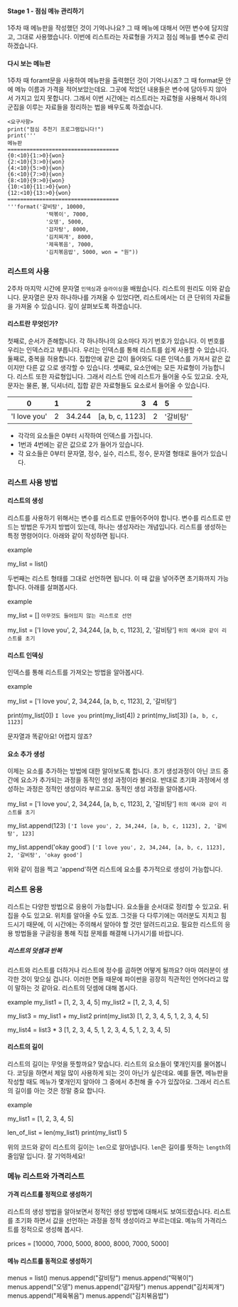#### Stage 1 - 점심 메뉴 관리하기

1주차 때 메뉴판을 작성했던 것이 기억나나요? 그 때 메뉴에 대해서 어떤 변수에 담지않고, 그대로
사용했습니다. 이번에 리스트라는 자료형을 가지고 점심 메뉴를 변수로 관리하겠습니다.

#### 다시 보는 메뉴판

1주차 때 foramt문을 사용하여 메뉴판을 출력했던 것이 기억나시죠? 그 때 format문 안에 메뉴
이름과 가격을 적어보았는데요. 그곳에 적었던 내용들은 변수에 담아두지 않아서 가지고 있지 못합니다.
그래서 이번 시간에는 리스트라는 자료형을 사용해서 하나의 군집을 이루는 자료들을 정리하는 법을
배우도록 하겠습니다.

```
<요구사항>
print("점심 추천기 프로그램입니다!")
print('''
메뉴판
===================================
{0:<10}{1:>0}{won}
{2:<10}{3:>0}{won}
{4:<10}{5:>0}{won}
{6:<10}{7:>0}{won}
{8:<10}{9:>0}{won}
{10:<10}{11:>0}{won}
{12:<10}{13:>0}{won}
===================================
'''format('갈비탕', 10000,
            '떡볶이', 7000,
            '오뎅', 5000,
            '감자탕', 8000,
            '김치찌개', 8000,
            '제육볶음', 7000,
            '김치볶음밥', 5000, won = "원"))
```

### 리스트의 사용

2주차 마지막 시간에 문자열 `인덱싱`과 `슬라이싱`을 배웠습니다. 리스트의 원리도 이와 같습니다.
문자열은 문자 하나하나를 가져올 수 있었다면, 리스트에서는 더 큰 단위의 자료들을 가져올 수
있습니다. 깊이 살펴보도록 하겠습니다.

#### 리스트란 무엇인가?

첫째로, 순서가 존해합니다. 각 하나하나의 요소마다 자기 번호가 있습니다. 이 번호를 우리는
인덱스라고 부릅니다. 우리는 인덱스를 통해 리스트를 쉽게 사용할 수 있습니다.
둘째로, 중복을 허용합니다. 집합안에 같은 값이 들어와도 다른 인덱스를 가져서 같은 값이지만
다른 값 으로 생각할 수 있습니다. 셋째로, 요소안에는 모든 자료형이 가능합니다. 리스트 또한
자료형입니다. 그래서 리스트 안에 리스트가 들어올 수도 있고요. 숫자, 문자는 물론, 불, 딕셔너리,
집합 같은 자료형들도 요소로서 들어올 수 있습니다.

|      0       |   1 |      2 |               3 | 4   | 5        |
| :----------: | --: | -----: | --------------: | :-- | :------- |
| 'I love you' |   2 | 34.244 | [a, b, c, 1123] | 2   | '갈비탕' |

- 각각의 요소들은 0부터 시작하여 인덱스를 가집니다.
- 1번과 4번에는 같은 값으로 2가 들어가 있습니다.
- 각 요소들은 0부터 문자열, 정수, 실수, 리스트, 정수, 문자열 형태로 들어가 있습니다.

### 리스트 사용 방법

#### 리스트의 생성

리스트를 사용하기 위해서는 변수를 리스트로 만들어주어야 합니다. 변수를 리스트로 만드는 방법은
두가지 방법이 있는데, 하나는 생성자라는 개념입니다. 리스트를 생성하는 특정 명령어이다.
아래와 같이 작성하면 됩니다.

example

my_list = list()

두번째는 리스트 형태를 그대로 선언하면 됩니다. 이 때 값을 넣어주면 초기화까지 가능합니다.
아래를 살펴봅시다.

example

my_list = []
`아무것도 들어있지 않는 리스트로 선언`

my_list = ['I love you', 2, 34,244, [a, b, c, 1123], 2, '갈비탕']
`위의 예시와 같이 리스트를 초기`

#### 리스트 인덱싱

인덱스를 통해 리스트를 가져오는 방법을 알아봅시다.

example

my_list = ['I love you', 2, 34,244, [a, b, c, 1123], 2, '갈비탕']

print(my_list[0])
`I love you`
print(my_list[4])
`2`
print(my_list[3])
`[a, b, c, 1123]`

문자열과 똑같아요! 어렵지 않죠?

#### 요소 추가 생성

이제는 요소를 추가하는 방법에 대한 알아보도록 합니다. 초기 생성과정이 아닌 코드 중간에
요소가 추가되는 과정을 동적인 생성 과정이라 불러요. 반대로 초기화 과정에서 생성하는 과정은
정적인 생성이라 부르고요. 동적인 생성 과정을 알아봅시다.

my_list = ['I love you', 2, 34,244, [a, b, c, 1123], 2, '갈비탕']
`위의 예시와 같이 리스트를 초기`

my_list.append(123)
`['I love you', 2, 34,244, [a, b, c, 1123], 2, '갈비탕', 123]`

my_list.append('okay good')
`['I love you', 2, 34,244, [a, b, c, 1123], 2, '갈비탕', 'okay good']`

위와 같이 점을 찍고 'append'하면 리스트에 요소를 추가적으로 생성이 가능합니다.

### 리스트 응용

리스트는 다양한 방법으로 응용이 가능합니다. 요소들을 순서대로 정리할 수 있고요.
뒤집을 수도 있고요. 위치를 알아올 수도 있죠. 그것을 다 다루기에는 여러분도 지치고
힘드시기 때문에, 이 시간에는 주의해서 알아야 할 것만 알려드리고요. 필요한 리스트의
응용 방법들을 구글링을 통해 직접 문제를 해결해 나가시기를 바랍니다.

##### 리스트의 덧셈과 반복

리스트와 리스트를 더하거나 리스트에 정수를 곱하면 어떻게 될까요? 아마 여러분이 생각한 것이
맞으실 겁니다. 이러한 면들 때문에 파이썬을 굉장히 직관적인 언어다라고 많이 말하는 것 같아요.
리스트의 덧셈에 대해 봅시다.

example
my_list1 = [1, 2, 3, 4, 5]
my_list2 = [1, 2, 3, 4, 5]

my_list3 = my_list1 + my_list2
print(my_list3)
[1, 2, 3, 4, 5, 1, 2, 3, 4, 5]

my_list4 = list3 \* 3
[1, 2, 3, 4, 5, 1, 2, 3, 4, 5, 1, 2, 3, 4, 5]

#### 리스트의 길이

리스트의 길이는 무엇을 뜻할까요? 맞습니다. 리스트의 요소들이 몇개인지를 물어봅니다. 코딩을
하면서 제일 많이 사용하게 되는 것이 아닌가 싶은데요. 예를 들면, 메뉴판을 작성할 때도 메뉴가
몇개인지 알아야 그 중에서 추천해 줄 수가 있잖아요. 그래서 리스트의 길이를 아는 것은 정말 중요
합니다.

example

my_list1 = [1, 2, 3, 4, 5]

len_of_list = len(my_list1)
print(my_list1)
5

위의 코드와 같이 리스트의 길이는 `len`으로 알아냅니다. `len`은 길이를 뜻하는 `length`의 줄임말 입니다. 잘 기억하세요!

### 메뉴 리스트와 가격리스트

#### 가격 리스트를 정적으로 생성하기

리스트의 생성 방법을 알아보면서 정적인 생성 방법에 대해서도 보여드렸습니다. 리스트를 초기화
하면서 값을 선언하는 과정을 정적 생성이라고 부르는데요. 메뉴의 가격리스트를 정적으로 생성해
봅시다.

prices = [10000, 7000, 5000, 8000, 8000, 7000, 5000]

#### 메뉴 리스트를 동적으로 생성하기

menus = list()
menus.append("갈비탕")
menus.append("떡볶이")
menus.append("오뎅")
menus.append("감자탕")
menus.append("김치찌개")
menus.append("제육볶음")
menus.append("김치볶음밥")

```

```
